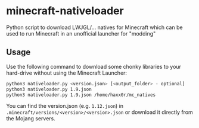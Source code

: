 # minecraft-nativeloader
Python script to download LWJGL/... natives for Minecraft which can be used to run Minecraft in an unofficial launcher for "modding"

## Usage
Use the following command to download some chonky libraries to your hard-drive without using the Minecraft Launcher:
```bash
python3 nativeloader.py <version.json> [<output_folder> - optional]
python3 nativeloader.py 1.9.json 
python3 nativeloader.py 1.9.json /home/haxx0r/mc_natives
```

You can find the version.json (e.g. `1.12.json`) in `.minecraft/versions/<version>/<version>.json` or download it directly from the Mojang servers.
